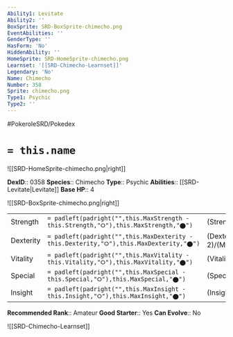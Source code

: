 ```yaml
---
Ability1: Levitate
Ability2: ''
BoxSprite: SRD-BoxSprite-chimecho.png
EventAbilities: ''
GenderType: ''
HasForm: 'No'
HiddenAbility: ''
HomeSprite: SRD-HomeSprite-chimecho.png
Learnset: '[[SRD-Chimecho-Learnset]]'
Legendary: 'No'
Name: Chimecho
Number: 358
Sprite: chimecho.png
Type1: Psychic
Type2: ''
---
```


#PokeroleSRD/Pokedex

# `= this.name`

![[SRD-HomeSprite-chimecho.png|right]]

**DexID**:: 0358
**Species**:: Chimecho
**Type**:: Psychic
**Abilities**:: [[SRD-Levitate|Levitate]]
**Base HP**:: 4

![[SRD-BoxSprite-chimecho.png|right]]

|           |                                                                                        |                                          |
| --------- | -------------------------------------------------------------------------------------- | ---------------------------------------- |
| Strength  | `= padleft(padright("",this.MaxStrength - this.Strength,"⭘"),this.MaxStrength,"⬤")`    | (Strength::2)/(MaxStrength::4)   |
| Dexterity | `= padleft(padright("",this.MaxDexterity - this.Dexterity,"⭘"),this.MaxDexterity,"⬤")` | (Dexterity:: 2)/(MaxDexterity::4) |
| Vitality  | `= padleft(padright("",this.MaxVitality - this.Vitality,"⭘"),this.MaxVitality,"⬤")`    | (Vitality::2)/(MaxVitality::5)   |
| Special   | `= padleft(padright("",this.MaxSpecial - this.Special,"⭘"),this.MaxSpecial,"⬤")`       | (Special::3)/(MaxSpecial::6)     |
| Insight   | `= padleft(padright("",this.MaxInsight - this.Insight,"⭘"),this.MaxInsight,"⬤")`       | (Insight::2)/(MaxInsight::5)     |

**Recommended Rank**:: Amateur
**Good Starter**:: Yes
**Can Evolve**:: No

![[SRD-Chimecho-Learnset]]